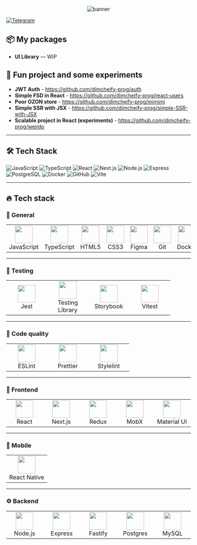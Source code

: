  
<!-- Баннер / заголовок -->
<p align="center">
  <img src="https://capsule-render.vercel.app/api?text=Here%20we%20go%20again&animation=fadeIn&type=waving&color=gradient&height=200&fontSize=50" alt="banner" />
</p>

[![Telegram](https://img.shields.io/badge/Telegram-@dimcheify-blue?logo=telegram)](https://t.me/@dimcheify)  

## 📦 My packages

- **UI Library** — WIP

## 🚀 Fun project and some experiments

- **JWT Auth** - https://github.com/dimcheify-prog/auth
- **Simple FSD in React** - https://github.com/dimcheify-prog/react-users
- **Poor OZON store** - https://github.com/dimcheify-prog/mimimi
- **Simple SSR with JSX** - https://github.com/dimcheify-prog/simple-SSR-with-JSX
- **Scalable project in React (experiments)** - https://github.com/dimcheify-prog/weirdo

---

## 🛠 Tech Stack

![JavaScript](https://img.shields.io/badge/JavaScript-F7DF1E?logo=javascript&logoColor=000)
![TypeScript](https://img.shields.io/badge/TypeScript-3178C6?logo=typescript&logoColor=fff)
![React](https://img.shields.io/badge/React-61DAFB?logo=react&logoColor=000)
![Next.js](https://img.shields.io/badge/Next.js-000000?logo=next.js)
![Node.js](https://img.shields.io/badge/Node.js-339933?logo=node.js&logoColor=fff)
![Express](https://img.shields.io/badge/Express-000000?logo=express&logoColor=fff)
![PostgreSQL](https://img.shields.io/badge/PostgreSQL-4169E1?logo=postgresql&logoColor=fff)
![Docker](https://img.shields.io/badge/Docker-2496ED?logo=docker&logoColor=fff)
![GitHub](https://img.shields.io/badge/GitHub-181717?logo=github)
![Vite](https://img.shields.io/badge/Vite-646CFF?logo=vite&logoColor=fff)

---

## 🔥 Tech stack

### 🧩 General
<table>
  <tr>
    <td align="center" width="96"><img src="https://cdn.jsdelivr.net/gh/devicons/devicon/icons/javascript/javascript-original.svg" width="48"/><br>JavaScript</td>
    <td align="center" width="96"><img src="https://cdn.jsdelivr.net/gh/devicons/devicon/icons/typescript/typescript-original.svg" width="48"/><br>TypeScript</td>
    <td align="center" width="96"><img src="https://cdn.jsdelivr.net/gh/devicons/devicon/icons/html5/html5-original.svg" width="48"/><br>HTML5</td>
    <td align="center" width="96"><img src="https://cdn.jsdelivr.net/gh/devicons/devicon/icons/css3/css3-original.svg" width="48"/><br>CSS3</td>
    <td align="center" width="96"><img src="https://cdn.jsdelivr.net/gh/devicons/devicon/icons/figma/figma-original.svg" width="48"/><br>Figma</td>
    <td align="center" width="96"><img src="https://cdn.jsdelivr.net/gh/devicons/devicon/icons/git/git-original.svg" width="48"/><br>Git</td>
    <td align="center" width="96"><img src="https://cdn.jsdelivr.net/gh/devicons/devicon/icons/docker/docker-original.svg" width="48"/><br>Docker</td>
  </tr>
</table>

---

### 🧪 Testing
<table>
  <tr>
    <td align="center" width="96"><img src="https://cdn.jsdelivr.net/gh/devicons/devicon/icons/jest/jest-plain.svg" width="48"/><br>Jest</td>
    <td align="center" width="96"><img src="https://testing-library.com/img/octopus-128x128.png" width="48"/><br>Testing Library</td>
    <td align="center" width="96"><img src="https://raw.githubusercontent.com/storybookjs/brand/main/badge/badge-storybook.svg" width="48"/><br>Storybook</td>
    <td align="center" width="96"><img src="https://cdn.jsdelivr.net/gh/devicons/devicon/icons/vitest/vitest-original.svg" width="48"/><br>Vitest</td>
  </tr>
</table>

---

### 🧹 Code quality
<table>
  <tr>
    <td align="center" width="96"><img src="https://cdn.jsdelivr.net/gh/devicons/devicon/icons/eslint/eslint-original.svg" width="48"/><br>ESLint</td>
    <td align="center" width="96"><img src="https://cdn.jsdelivr.net/gh/devicons/devicon/icons/prettier/prettier-original.svg" width="48"/><br>Prettier</td>
    <td align="center" width="96"><img src="https://upload.wikimedia.org/wikipedia/commons/2/26/Stylelint_logo.svg" width="48"/><br>Stylelint</td>
  </tr>
</table>

---

### 🎨 Frontend
<table>
  <tr>
    <td align="center" width="96"><img src="https://cdn.jsdelivr.net/gh/devicons/devicon/icons/react/react-original.svg" width="48"/><br>React</td>
    <td align="center" width="96"><img src="https://cdn.jsdelivr.net/gh/devicons/devicon/icons/nextjs/nextjs-original.svg" width="48"/><br>Next.js</td>
    <td align="center" width="96"><img src="https://cdn.jsdelivr.net/gh/devicons/devicon/icons/redux/redux-original.svg" width="48"/><br>Redux</td>
    <td align="center" width="96"><img src="https://raw.githubusercontent.com/simple-icons/simple-icons/develop/icons/mobx.svg" width="48"/><br>MobX</td>
    <td align="center" width="96"><img src="https://cdn.jsdelivr.net/gh/devicons/devicon/icons/materialui/materialui-original.svg" width="48"/><br>Material UI</td>
  </tr>
</table>

---

### 📱 Mobile
<table>
  <tr>
    <td align="center" width="96"><img src="https://cdn.jsdelivr.net/gh/devicons/devicon/icons/react/react-original.svg" width="48"/><br>React Native</td>
  </tr>
</table>

---

### ⚙️ Backend
<table>
  <tr>
    <td align="center" width="96"><img src="https://cdn.jsdelivr.net/gh/devicons/devicon/icons/nodejs/nodejs-original.svg" width="48"/><br>Node.js</td>
    <td align="center" width="96"><img src="https://cdn.jsdelivr.net/gh/devicons/devicon/icons/express/express-original.svg" width="48"/><br>Express</td>
    <td align="center" width="96"><img src="https://raw.githubusercontent.com/simple-icons/simple-icons/develop/icons/fastify.svg" width="48"/><br>Fastify</td>
    <td align="center" width="96"><img src="https://cdn.jsdelivr.net/gh/devicons/devicon/icons/postgresql/postgresql-original.svg" width="48"/><br>Postgres</td>
    <td align="center" width="96"><img src="https://cdn.jsdelivr.net/gh/devicons/devicon/icons/mysql/mysql-original.svg" width="48"/><br>MySQL</td>
  </tr>
</table>

